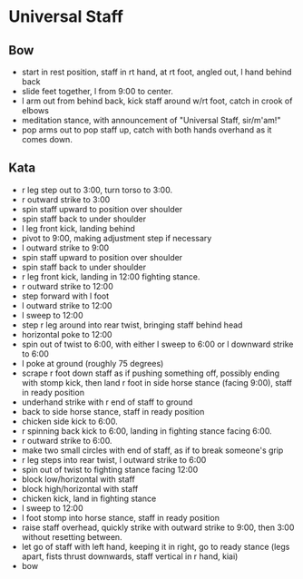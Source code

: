 # Universal Staff

## Bow
* start in rest position, staff in rt hand, at rt foot, angled out, l hand behind back
* slide feet together, l from 9:00 to center.
* l arm out from behind back, kick staff around w/rt foot, catch in crook of elbows
* meditation stance, with announcement of "Universal Staff, sir/m'am!"
* pop arms out to pop staff up, catch with both hands overhand as it comes down.

## Kata
* r leg step out to 3:00, turn torso to 3:00. 
* r outward strike to 3:00
* spin staff upward to position over shoulder
* spin staff back to under shoulder
* l leg front kick, landing behind
* pivot to 9:00, making adjustment step if necessary
* l outward strike to 9:00
* spin staff upward to position over shoulder 
* spin staff back to under shoulder
* r leg front kick, landing in 12:00 fighting stance.
* r outward strike to 12:00
* step forward with l foot
* l outward strike to 12:00
* l sweep to 12:00
* step r leg around into rear twist, bringing staff behind head
* horizontal poke to 12:00
* spin out of twist to 6:00, with either l sweep to 6:00 or l downward strike to 6:00
* l poke at ground (roughly 75 degrees)
* scrape r foot down staff as if pushing something off, possibly ending with stomp kick, then land r foot in side horse stance (facing 9:00), staff in ready position
* underhand strike with r end of staff to ground
* back to side horse stance, staff in ready position
* chicken side kick to 6:00.
* r spinning back kick to 6:00, landing in fighting stance facing 6:00.
* r outward strike to 6:00.
* make two small circles with end of staff, as if to break someone's grip
* r leg steps into rear twist, l outward strike to 6:00
* spin out of twist to fighting stance facing 12:00
* block low/horizontal with staff
* block high/horizontal with staff
* chicken kick, land in fighting stance
* l sweep to 12:00
* l foot stomp into horse stance, staff in ready position
* raise staff overhead, quickly strike with outward strike to 9:00, then 3:00 without resetting between.
* let go of staff with left hand, keeping it in right, go to ready stance (legs apart, fists thrust downwards, staff vertical in r hand, kiai)
* bow
